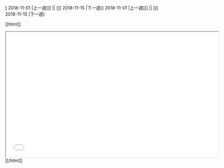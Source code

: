 [ 2018-11-01 |上一週]]] || [[[ 2018-11-15 |下一週]( 2018-11-01 |上一週]]] || [[[ 2018-11-15 |下一週)



[[html]]
<iframe src='<http://pad.hackingthursday.org>  ?showControls=true&showChat=true&showLineNumbers=true&useMonospaceFont=false' width=675 height=400></iframe>
[[/html]]